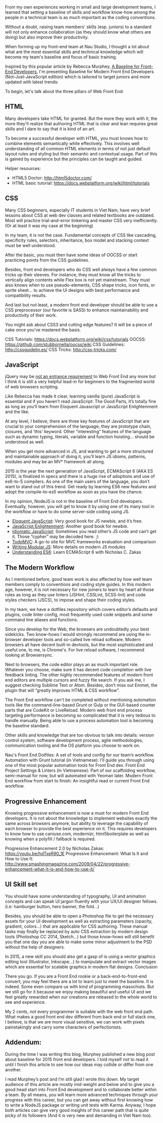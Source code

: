 
From my own experiences working in small and large development teams, I learned that setting a baseline of skills and workflow know-how among the people in a technical team is as much important as the coding conventions.

Without a doubt, raising team members' skills (esp. juniors) to a standard will not only enhance collaboration (as they should know what others are doing) but also improve their productivity.

When forming up my front-end team at Nau Studio, I thought a lot about what are the most essential skills and technical knowledge which will become my team's baseline and focus of basic training.

Inspired by this popular article by Rebecca Murphey, [A Baseline for Front-End Developers](http://rmurphey.com/blog/2012/04/12/a-baseline-for-front-end-developers/), I'm presenting Baseline for Modern Front End Developers (Not-Just-JavaScript edition) which is tailored to target juniors and more updated with latest trends:

To begin, let's talk about the three pillars of Web Front End:

## HTML

Many developers take HTML for granted. But the more they work with it, the more they'll realize that authoring HTML that is clear and lean requires great skills and I dare to say that it is kind of an art.

To become a successful developer with HTML, you must knows how to combine elements semantically while effectively. This involves well understanding of all common HTML elements in terms of not just default layout rules and styling but their semantic and contextual usage. Part of this is gained by experience but the principles can be taught and guided.

Helper resources:
- HTML5 Doctor: http://html5doctor.com/ 
- HTML basic tutorial: https://docs.webplatform.org/wiki/html/tutorials 

## CSS

Many CSS beginners, especially IT students in Viet Nam, have very brief lessons about CSS at web dev classes and related textbooks are outdated. Most will practice trial-and-error tinkering and master CSS very inefficiently. (Or at least it was my case at the beginning)

In my team, it is not the case. Fundamental concepts of CSS like cascading, specificity rules, selectors, inheritance, box model and stacking context must be well understood.

After the basic, you must then have some ideas of OOCSS or start practicing points from the CSS guidelines.

Besides, front end developers who do CSS well always have a few common tricks up their sleeves. For instance, they must know all the tricks to vertically align contents while Flex box is not yet mainstream. They must also knows when to use pseudo-elements, CSS shape tricks, icon fonts, or sprite sheet... to achieve the UI designs with best performance and compatibility results.

And last but not least, a modern front end developer should be able to use a CSS preprocessor (our favorite is SASS) to enhance maintainability and productivity of their work.

You might ask about CSS3 and cutting edge features? It will be a piece of cake once you've mastered the basis.

CSS Tutorials: https://docs.webplatform.org/wiki/css/tutorials 
OOCSS: https://github.com/stubbornella/oocss/wiki 
CSS Guidelines: http://cssguidelin.es/ 
CSS Tricks: http://css-tricks.com/ 

## JavaScript

jQuery may be [not an entrance requirement](http://youmightnotneedjquery.com/) to Web Front End any more but I think it is still a very helpful lead-in for beginners to the fragmented world of web browsers scripting.

Like Rebecca has made it clear, learning vanilla (pure) JavaScript is essential and if you haven’t read JavaScript: The Good Parts, it’s totally fine as long as you’ll learn from Eloquent Javascript or JavaScript Enlightenment and the like.

At any level, I believe, there are three key features of JavaScript that are crucial to your comprehension of the language; they are prototype chain, closures, and 'this' keyword. Other “interesting” features of the language such as dynamic typing, literals, variable and function hoisting... should be understood as well.

When you get more advanced in JS, and wanting to get a more structured and maintainable approach of doing it, you’ll learn JS idioms, patterns, modules and may be an MV* framework all along.

2015 is the year the next generation of JavaScript, ECMAScript 6 (AKA ES 2015), is finalized in specs and there is a huge rise of adoptions and use of es6-to-5 compilers. As one of the main users of the language, you don’t want to stand out of this trend. Get ready by learning ES6 new features and adopt the compile-to-es5 workflow as soon as you have the chance.

In my opinion, NodeJS is not in the baseline of Front End developers. Eventually, however, you will get to know it by using one of its many tool in the workflow or have to do some server-side coding using JS.

- [Eloquent JavaScript](http://eloquentjavascript.net/): Very good book for JS newbie, and it’s free.
- [JavaScript Enlightenment](http://www.javascriptenlightenment.com/): Another good book for newbie.
- [Idiomatic JavaScript](https://github.com/rwaldron/idiomatic.js/): Sometimes you read other’s JS code and can’t get it. Those “cypher” may be decoded here. ;)
- [TodoMVC](http://todomvc.com/): A go-to site for MVC frameworks evaluation and comparison
- [Writing Modular JS](http://addyosmani.com/writing-modular-js/): More details on modern JS modules
- [Understanding ES6](https://leanpub.com/understandinges6): Learn ECMAScript 6 with Nicholas C. Zakas

## The Modern Workflow
As I mentioned before, good team work is also affected by how well team members comply to conventions and coding style guides. In this modern age, however, it is not necessary for new joiners to learn by heart all those rules as long as they use linters (JSHint, CSSLint, SCSS-lint) and code styles checkers (JSCS), to impose and shape their coding styles.

In my team, we have a dotfiles repository which covers editor’s defaults and plugins, code linter config, most frequently used code snippets and some command line aliases and functions.

Since you develop for the Web, the browsers are undoubtedly your best sidekicks. Two know-hows I would strongly recommend are using the in-browser developer tools and so-called live reload software. Modern browsers all have decent built-in devtools, but the most sophisticated and useful one, to me, is Chrome's. For live reload software, I recommend looking at Browsersync.

Next to browsers, the code editor plays an as much important role. Whatever you choose, make sure it has decent code completion with live feedback linting. The other highly recommended features of modern front end editors are multiple cursors and fuzzy file search. If you ask me, I suggest checking Sublime Text or Atom. Besides, don’t miss out Emmet, the plugin that will “greatly improves HTML & CSS workflow”.

The Front End workflow can't be completed without mentioning automation tools like the command-line-based Grunt or Gulp or the GUI-based counter parts that are CodeKit or LiveReload. Modern web front end process targeting performance is becoming so complicated that it is very tedious to handle manually. Being able to use a process automation tool is becoming the baseline standard.

Other skills and knowledge that are too obvious to talk into details: version control system, software development process, agile methodologies, communication tooling and the OS platform you choose to work on.

Nau's Front End Dotfiles: A set of tools and config for our team’s workflow.
Automation with Grunt tutorial (in Vietnamese): I’ll guide you through using one of the most popular automation tools for Front End dev.
Front End Project Settings & Linters (in Vietnamese): Part of our scaffolding workflow, semi-manual for now, but will automated with Yeoman later.
Modern Front End workflow from start to finish: An insightful read or current Front End workflow.

## Progressive Enhancement 

Knowing progressive enhancement is now a must for modern Front End developers. It is not about the knowledge to implement websites exactly the same across browsers anymore, but ability to leverage the capability of each browser to provide the best experience on it. This requires developers to know how to use caniuse.com, modernizr, html5boilerplate as well as knowing when a polyfill / fallback is required.

Progressive Enhancement 2.0 by Nicholas Zakas:
https://youtu.be/hdTxeR90_1E
Progressive Enhancement: What Is It and How to Use It:
http://www.smashingmagazine.com/2009/04/22/progressive-enhancement-what-it-is-and-how-to-use-it/ 

## UI Skill set 

You should have some understanding of typography, UI and animation concepts and can speak UI jargon fluently with your UX/UI designer fellows. (i.e: hamburger button, hero banner, the fold…)

Besides, you should be able to open a Photoshop file to get the necessary assets for your UI development as well as extracting parameters (opacity, gradient, colors…) that are applicable for CSS authoring. These manual tasks may finally be replaced by auto CSS extraction by modern design tools (Photoshop CC 2014, Sketch…) but those know-hows will still benefit you that one day you are able to make some minor adjustment to the PSD without the help of designers. 

In 2015, a new skill you should also get a gasp of is using a vector graphics editing tool (Illustrator, Inkscape…) to manipulate and extract vector images which are essential for scalable graphics in modern flat designs.
Conclusion

There you go. If you are a Front End rookie or a back-end-to-front-end convert, you may feel there are a lot to learn just to meet the baseline. It is indeed. Some even compare us with kind of programming masochists. But we still go for it because we enjoy making beautiful and useful UI and we feel greatly rewarded when our creations are released to the whole world to see and experience.

My 2 cents, not every programmer is suitable with the web front end path. What makes a good front end dev different from back end or full stack one, I believe, is that we are more visual sensitive, we can work with pixels painstakingly and carry some characters of perfectionists.

## Addendum:
During the time I was writing this blog, Murphey published a new blog post about baseline for 2015 front end developers. I told myself not to read it until I finish this article to see how our ideas may collide or differ from one another.

I read Murphey’s post and I’m still glad I wrote this down. My target audience of this article are mostly mid-weight and below and to give you a good head start into Front End development and to collaborate better within a team. By all means, you will learn more advanced techniques through your progress with this career, but you can get away without first knowing how to write a NodeJS package or writing unit tests with Karma. Anyway, I hope both articles can give very good insights of this career path that is quite picky of its followers (And it is very new and demanding  in Viet Nam too).

